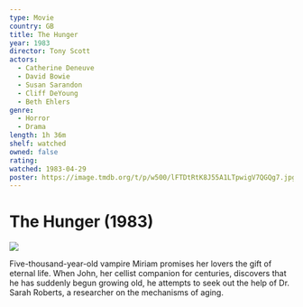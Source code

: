 ```yaml
---
type: Movie
country: GB
title: The Hunger
year: 1983
director: Tony Scott
actors:
  - Catherine Deneuve
  - David Bowie
  - Susan Sarandon
  - Cliff DeYoung
  - Beth Ehlers
genre:
  - Horror
  - Drama
length: 1h 36m
shelf: watched
owned: false
rating:
watched: 1983-04-29
poster: https://image.tmdb.org/t/p/w500/lFTDtRtK8J55A1LTpwigV7QGQg7.jpg
---
```


# The Hunger (1983)

![](https://image.tmdb.org/t/p/w500/lFTDtRtK8J55A1LTpwigV7QGQg7.jpg)

Five-thousand-year-old vampire Miriam promises her lovers the gift of eternal life. When John, her cellist companion for centuries, discovers that he has suddenly begun growing old, he attempts to seek out the help of Dr. Sarah Roberts, a researcher on the mechanisms of aging.